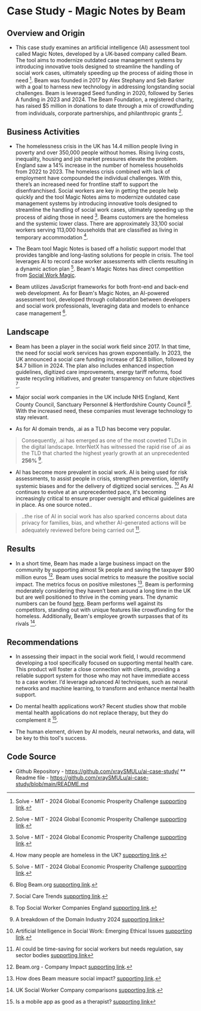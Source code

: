 # Case Study - Magic Notes by Beam

## Overview and Origin
 
* This case study examines an artificial intelligence (AI) assessment tool called Magic Notes, developed by a UK-based company called Beam. The tool aims to modernize outdated case management systems by introducing innovative tools designed to streamline the handling of social work cases, ultimately speeding up the process of aiding those in need [^1]. Beam was founded in 2017 by Alex Stephany and Seb Barker with a goal to harness new technology in addressing longstanding social challenges. Beam is leveraged Seed funding in 2020, followed by Series A funding in 2023 and 2024. The Beam Foundation, a registered charity, has raised $5 million in donations to date through a mix of crowdfunding from individuals, corporate partnerships, and philanthropic grants [^1]. 


## Business Activities

* The homelessness crisis in the UK has 14.4 million people living in poverty and over 350,000 people without homes. Rising living costs, inequality, housing and job market pressures elevate the problem. England saw a 14% increase in the number of homeless households from 2022 to 2023. The homeless crisis combined with lack of employment have compounded the individual challenges. With this, there’s an increased need for frontline staff to support the disenfranchised. Social workers are key in getting the people help quickly and the tool Magic Notes aims to modernize outdated case management systems by introducing innovative tools designed to streamline the handling of social work cases, ultimately speeding up the process of aiding those in need [^1]. Beams customers are the homeless and the systemic lower class. There are approximately 33,100 social workers serving 113,000 households that are classified as living in temporary accommodation [^2].

* The Beam tool Magic Notes is based off a holistic support model that provides tangible and long-lasting solutions for people in crisis. The tool leverages AI to record case worker assessments with clients resulting in a dynamic action plan [^1]. Beam's Magic Notes has direct competition from [Social Work Magic](https://www.socialworkmagic.com/).

* Beam utilizes JavaScript frameworks for both front-end and back-end web development. As for Beam's Magic Notes, an AI-powered assessment tool, developed through collaboration between developers and social work professionals, leveraging data and models to enhance case management [^3].

## Landscape

* Beam has been a player in the social work field since 2017. In that time, the need for social work services has grown exponentially. In 2023, the UK announced a social care funding increase of $2.8 billion, followed by $4.7 billion in 2024. The plan also includes enhanced inspection guidelines, digitized care improvements, energy tariff reforms, food waste recycling initiatives, and greater transparency on future objectives [^4].

* Major social work companies in the UK include NHS England, Kent County Council, Sanctuary Personnel & Hertfordshire County Council [^5]. With the increased need, these companies must leverage technology to stay relevant.

* As for AI domain trends, .ai as a TLD has become very popular.

> Consequently, .ai has emerged as one of the most coveted TLDs in the digital landscape. InterNetX has witnessed the rapid rise of .ai as the TLD that charted the highest yearly growth at an unprecedented **256%** [^6].

* AI has become more prevalent in social work. AI is being used for risk assessments, to assist people in crisis, strengthen prevention, identify systemic biases and for the delivery of digitized social services. [^7] As AI continues to evolve at an unprecedented pace, it's becoming increasingly critical to ensure proper oversight and ethical guidelines are in place. As one source noted..

> ..the rise of AI in social work has also sparked concerns about data privacy for families, bias, and whether AI-generated actions will be adequately reviewed before being carried out [^8].

## Results

* In a short time, Beam has made a large business impact on the community by supporting almost 5k people and saving the taxpayer $90 million euros [^9]. Beam uses social metrics to measure the positive social impact. The metrics focus on positive milestones [^10]. Beam is performing moderately considering they haven’t been around a long time in the UK but are well positioned to thrive in the coming years. The dynamic numbers can be found [here](https://beam.org/company-impact). Beam performs well against its competitors, standing out with unique features like crowdfunding for the homeless. Additionally, Beam's employee growth surpasses that of its rivals [^11].

## Recommendations

* In assessing their impact in the social work field, I would recommend developing a tool specifically focused on supporting mental health care. This product will foster a close connection with clients, providing a reliable support system for those who may not have immediate access to a case worker. I’d leverage advanced AI techniques, such as neural networks and machine learning, to transform and enhance mental health support.

* Do mental health applications work? Recent studies show that mobile mental health applications do not replace therapy, but they do complement it [^12].

* The human element, driven by AI models, neural networks, and data, will be key to this tool's success.

## Code Source
* Github Repository - https://github.com/xraySMULu/ai-case-study/
** Readme file - https://github.com/xraySMULu/ai-case-study/blob/main/README.md


[^1]: Solve - MIT - 2024 Global Economic Prosperity Challenge [supporting link](https://solve.mit.edu/challenges/2024-global-economic-prosperity-challenge/solutions/88194).

[^2]: How many people are homeless in the UK? [supporting link](https://www.bigissue.com/news/housing/how-many-people-are-homeless-in-the-uk-and-what-can-you-do-about-it/).

[^3]: Blog Beam.org [supporting link](https://blog.beam.org/).

[^4]: Social Care Trends [supporting link](https://www.charecruitment.com/blog/2022/12/social-care-trends-to-watch-out-for-in-2023?source=google.com).

[^5]: Top Social Worker Companies England [supporting link](https://www.glassdoor.com/Explore/top-social-worker-companies-england_IO.4,17_IL.28,35_IS7287.htm).

[^6]: A breakdown of the Domain Industry 2024 [supporting link]( https://circleid.com/posts/20240320-a-breakdown-of-the-domain-industry-2024#:~:text=ai%20has%20emerged%20as%20one,the%20high%20international%20demand%20for%20.)

[^7]: Artificial Intelligence in Social Work: Emerging Ethical Issues [supporting link](https://jswve.org/volume-20/issue-2/item-05/#:~:text=AI%20is%20being%20used%20to,service%20outcomes%2C%20among%20other%20uses).

[^8]: AI could be time-saving for social workers but needs regulation, say sector bodies [supporting link](https://www.communitycare.co.uk/2024/10/04/ai-could-be-time-saving-for-social-workers-but-needs-regulation-say-sector-bodies/)

[^9]: Beam.org - Company Impact [supporting link](https://beam.org/company-impact).

[^10]: How does Beam measure social impact? [supporting link](https://help.beam.org/en/articles/2794725-how-does-beam-measure-social-impact).

[^11]: UK Social Worker Company comparisons [supporting link](https://growjo.com/company/BEAM).

[^12]: Is a mobile app as good as a therapist? [supporting link](https://www.health.harvard.edu/blog/is-a-mobile-app-as-good-as-a-therapist-202202072683)

